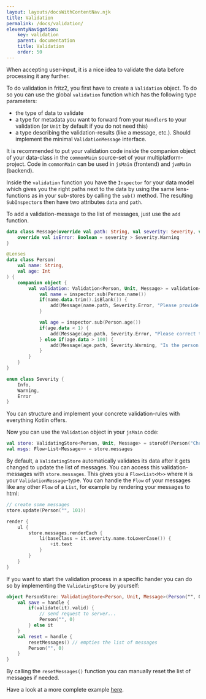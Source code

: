 ```yaml
---
layout: layouts/docsWithContentNav.njk
title: Validation
permalink: /docs/validation/
eleventyNavigation:
    key: validation
    parent: documentation
    title: Validation
    order: 50
---
```


When accepting user-input, it is a nice idea to validate the data before processing it any further.

To do validation in fritz2, you first have to create a `Validation` object. 
To do so you can use the global `validation` function which has the following type parameters:
* the type of data to validate
* a type for metadata you want to forward from your `Handler`s to your validation (or `Unit` by default if you do not need this)
* a type describing the validation-results (like a message, etc.). Should implement the minimal `ValidationMessage` interface.

It is recommended to put your validation code inside the companion object of your data-class in the `commonMain` source-set 
of your multiplatform-project. Code in `commonMain` can be used in `jsMain` (frontend) and `jvmMain` (backend). 

Inside the `validation` function you have the `Inspector` for your data model which gives you the right paths next to the data 
by using the same lens-functions as in your sub-stores by calling the `sub()` method. The resulting `SubInspector`s then 
have two attributes `data` and `path`.

To add a validation-message to the list of messages, just use the `add` function.

```kotlin
data class Message(override val path: String, val severity: Severity, val text: String): ValidationMessage {
    override val isError: Boolean = severity > Severity.Warning
}

@Lenses
data class Person(
    val name: String,
    val age: Int
) {
    companion object {
        val validation: Validation<Person, Unit, Message> = validation<Person, Message> { inspector ->
            val name = inspector.sub(Person.name())
            if(name.data.trim().isBlank()) {
                add(Message(name.path, Severity.Error, "Please provide a name"))
            }

            val age = inspector.sub(Person.age())
            if(age.data < 1) {
                add(Message(age.path, Severity.Error, "Please correct the age"))
            } else if(age.data > 100) {
                add(Message(age.path, Severity.Warning, "Is the person really older then 100 years‽"))
            }
        }
    }
}

enum class Severity {
    Info,
    Warning,
    Error
}
```
You can structure and implement your concrete validation-rules with everything Kotlin offers. 

Now you can use the `Validation` object in your `jsMain` code:

```kotlin
val store: ValidatingStore<Person, Unit, Message> = storeOf(Person("Chris", 42), Person.validation)
val msgs: Flow<List<Message>> = store.messages
```
By default, a `ValidatingStore` automatically validates its data after it gets changed to update the list of messages.
You can access this validation-messages with `store.messages`. 
This gives you a `Flow<List<M>>` where `M` is your `ValidationMessage`-type.
You can handle the `Flow` of your messages like any other `Flow` of a `List`, 
for example by rendering your messages to html:

```kotlin
// create some messages
store.update(Person("", 101))

render {
    ul {
        store.messages.renderEach {
            li(baseClass = it.severity.name.toLowerCase()) {
                +it.text
            }
        }
    }
}
```

If you want to start the validation process in a specific hander you can do so by implementing the `ValidatingStore` 
by yourself:

```kotlin
object PersonStore: ValidatingStore<Person, Unit, Message>(Person("", 0), Person.validation) {
    val save = handle {
        if(validate(it).valid) {
            // send request to server...
            Person("", 0)
        } else it
    }
    val reset = handle {
        resetMessages() // empties the list of messages
        Person("", 0)
    }
}
```
By calling the `resetMessages()` function you can manually reset the list of messages if needed.

Have a look at a more complete example [here](https://examples.fritz2.dev/validation/build/distributions/index.html).
